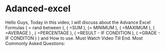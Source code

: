 # Adanced-excel
Hello Guys, Today in this video, I will discuss about the Advance Excel Formulas ( = rand between ), ( =SUM ), (= MINIMUM ), ( =MAXIMUM ), ( =AVERAGE ) , ( =PERCENTAGE ), ( =RESULT - IF CONDITION ), ( =GRADE - IF CONDITON ) ) and How to use. Must Watch Video Till End.  Most Commonly Asked Questions: 

